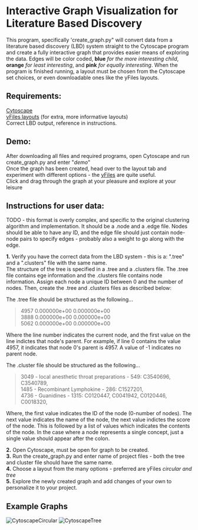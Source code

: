 # Interactive Graph Visualization for Literature Based Discovery
This program, specifically 'create_graph.py" will convert data from a literature based discovery (LBD) system straight to the Cytoscape program and create a fully interactive graph that provides easier means of exploring the data. Edges will be color coded, **blue** *for the more interesting child*, **orange** *for least interesting*, and **pink** *for equally interesting*. When the program is finished running, a layout must be chosen from the Cytoscape set choices, or even downloadable ones like the yFiles layouts.  

## Requirements:
[Cytoscape](https://cytoscape.org/)  
[yFiles layouts](https://apps.cytoscape.org/apps/yfileslayoutalgorithms) (for extra, more informative layouts)  
Correct LBD output, reference in instructions.

## Demo:
After downloading all files and required programs, open Cytoscape and run create_graph.py and enter "*demo*"  
Once the graph has been created, head over to the layout tab and experiment with different options - the [yFiles](https://apps.cytoscape.org/apps/yfileslayoutalgorithms) are quite useful.  
Click and drag through the graph at your pleasure and explore at your leisure

## Instructions for user data:
TODO - this format is overly complex, and specific to the original clustering algorithm and implementation. It should be a .node and a .edge file. Nodes should be able to have any ID, and the edge file should just contain node-node pairs to specify edges - probably also a weight to go along with the edge.

**1.** Verify you have the correct data from the LBD system - this is a: ".tree" and a ".clusters" file with the same name.  
   The structure of the tree is specified in a .tree and a .clusters file. The .tree file contains ege information and the .clusters file contains node information. Assign each node a unique ID between 0 and the number of nodes. Then, create the .tree and .clusters files as described below:

   The .tree file should be structured as the following... 
   
   >4957 0.000000e+00 0.000000e+00  
   >3888 0.000000e+00 0.000000e+00  
   >5062 0.000000e+00 0.000000e+00    
   
   Where the line number indicates the current node, and the first value on the line indictes that node's parent. For example, if line 0 contains the value 4957, it indicates that node 0's parent is 4957. A value of -1 indicates no parent node.
  
   The .cluster file should be structured as the following...  
  
   >3049 - local anesthetic throat preparations - 549: C3540696, C3540789,  
   >1485 - Recombinant Lymphokine - 286: C1527201,   
   >4736 - Guanidines - 1315: C0120447, C0041942, C0120446, C0018320,  

   Where, the first value indicates the ID of the node (0-number of nodes). The next value indicates the name of the node, the next value indictes the score of the node. This is followed by a list of values which indicates the contents of the node. In the case where a node represents a single concept, just a single value should appear after the colon.
  
 **2.** Open Cytoscape, must be open for graph to be created.  
 **3.** Run the create_graph.py and enter name of project files - both the tree and cluster file should have the same name.  
 **4.** Choose a layout from the many options - preferred are yFiles *circular and tree*  
 **5.** Explore the newly created graph and add changes of your own to personalize it to your project.  
 
 ## Example Graphs
 ![CytoscapeCircular](https://user-images.githubusercontent.com/58955553/126950513-ec6cbbc6-8891-43fa-beb6-dbf11dbffc30.png)
 ![CytoscapeTree](https://user-images.githubusercontent.com/58955553/126950988-611bfc80-4bfc-4d49-8851-514d2843a300.png)

